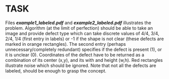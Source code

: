 # TASK
Files ***example1_labeled.pdf*** and ***example2_labeled.pdf*** illustrates the problem. Algorithm (at the limit of perfection) should be able to take an image and provide
defect type which can take discrete values of 4/4, 3/4, 2/4, 1/4 (first entry in labels) or -1 if the shape is not clear (these defects are marked in orange rectangles). The second entry (perhaps unnecessary/completely redundant) specifies if the defect is present (1), or it is unclear (0). Coordinates of the defect have to be returned as a combination of its center (x,y), and its with and height (w,h). Red rectangles illustrate noise which should be ignored. Note that not all the defects are labeled, should be enough to grasp the concept.
